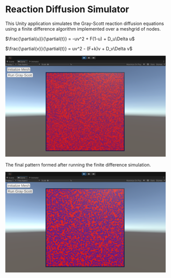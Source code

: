 # Reaction Diffusion Simulator

This Unity application simulates the Gray-Scott reaction diffusion equations using a finite difference algorithm implemented over a meshgrid of nodes. 

$\frac{\partial{u}}{\partial{t}} = -uv^2 + F(1-u) + D_u\Delta u$

$\frac{\partial{v}}{\partial{t}} = uv^2 - (F+k)v + D_v\Delta v$

![InitialMeshgrid](/RxnDiffusion_Initial.png?raw=true)

The final pattern formed after running the finite difference simulation.

![FinalMeshgrid](/RxnDiffusion_End.png?raw=true)
